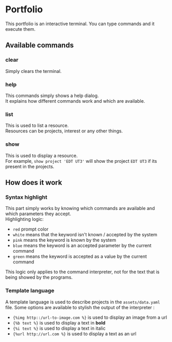 # Portfolio
This portfolio is an interactive terminal. You can type commands and it execute them.

## Available commands
### clear
Simply clears the terminal.

### help
This commands simply shows a help dialog.  
It explains how different commands work and which are available.  

### list
This is used to list a resource.  
Resources can be projects, interest or any other things.

### show
This is used to display a resource.  
For example, `show project 'EDT UT3'` will show the project `EDT UT3`
if its present in the projects.

## How does it work
### Syntax highlight
This part simply works by knowing which commands are available
and which parameters they accept.  
Highlighting logic: 
 - `red` prompt color
 - `white` means that the keyword isn't known / accepted by the system
 - `pink` means the keyword is known by the system
 - `blue` means the keyword is an accepted parameter by the current command
 - `green` means the keyword is accepted as a value by the current command

This logic only applies to the command interpreter, not for the 
text that is being showed by the programs.

### Template language
A template language is used to describe projects in the `assets/data.yaml` file.
Some options are available to stylish the output of the interpreter :
 - `{%img http::/url-to-image.com %}` is used to display an image from a url
 - `{%b text %}` is used to display a text in **bold**
 - `{%i text %}` is used to display a text in italic
 - `{%url http://url.com %}` is used to display a text as an url
